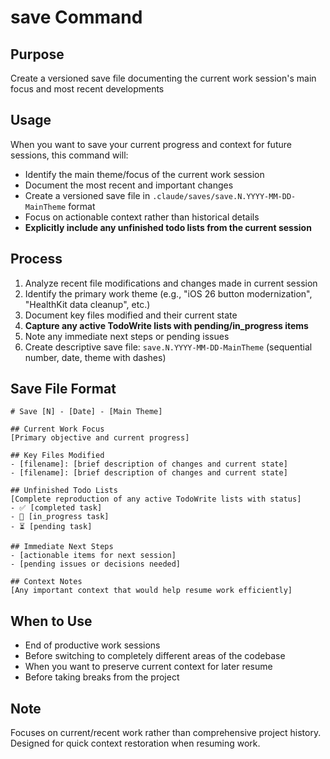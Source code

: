# save Command

## Purpose
Create a versioned save file documenting the current work session's main focus and most recent developments

## Usage
When you want to save your current progress and context for future sessions, this command will:

- Identify the main theme/focus of the current work session
- Document the most recent and important changes
- Create a versioned save file in `.claude/saves/save.N.YYYY-MM-DD-MainTheme` format
- Focus on actionable context rather than historical details
- **Explicitly include any unfinished todo lists from the current session**

## Process
1. Analyze recent file modifications and changes made in current session
2. Identify the primary work theme (e.g., "iOS 26 button modernization", "HealthKit data cleanup", etc.)
3. Document key files modified and their current state
4. **Capture any active TodoWrite lists with pending/in_progress items**
5. Note any immediate next steps or pending issues
6. Create descriptive save file: `save.N.YYYY-MM-DD-MainTheme` (sequential number, date, theme with dashes)

## Save File Format
```
# Save [N] - [Date] - [Main Theme]

## Current Work Focus
[Primary objective and current progress]

## Key Files Modified
- [filename]: [brief description of changes and current state]
- [filename]: [brief description of changes and current state]

## Unfinished Todo Lists
[Complete reproduction of any active TodoWrite lists with status]
- ✅ [completed task]
- 🔄 [in_progress task]
- ⏳ [pending task]

## Immediate Next Steps
- [actionable items for next session]
- [pending issues or decisions needed]

## Context Notes
[Any important context that would help resume work efficiently]
```

## When to Use
- End of productive work sessions
- Before switching to completely different areas of the codebase
- When you want to preserve current context for later resume
- Before taking breaks from the project

## Note
Focuses on current/recent work rather than comprehensive project history. Designed for quick context restoration when resuming work.